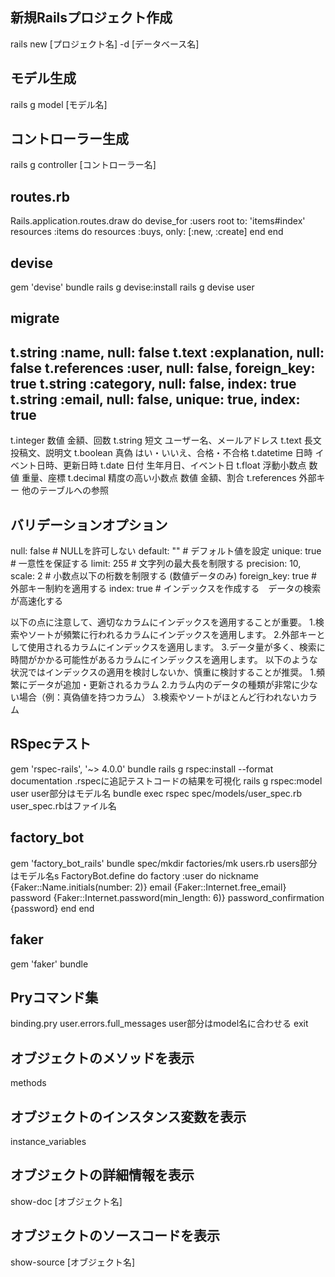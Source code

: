 ## 新規Railsプロジェクト作成
rails new [プロジェクト名] -d [データベース名]
## モデル生成
rails g model [モデル名]
## コントローラー生成
rails g controller [コントローラー名]
## routes.rb
Rails.application.routes.draw do
  devise_for :users
    root to: 'items#index'
    resources :items  do
      resources :buys, only: [:new, :create]
    end
end
## devise
gem 'devise'
bundle
rails g devise:install
rails g devise user
## migrate
t.string     :name,         null: false
t.text       :explanation,  null: false
t.references :user,         null: false, foreign_key: true
t.string     :category,     null: false, index: true
t.string     :email,        null: false, unique: true, index: true
-------------------------------------------------------------------
t.integer   数値     金額、回数
t.string    短文     ユーザー名、メールアドレス
t.text      長文     投稿文、説明文
t.boolean   真偽     はい・いいえ、合格・不合格
t.datetime  日時     イベント日時、更新日時
t.date      日付     生年月日、イベント日
t.float     浮動小数点 数値 重量、座標
t.decimal   精度の高い小数点 数値 金額、割合
t.references 外部キー 他のテーブルへの参照

## バリデーションオプション
null: false               # NULLを許可しない
default: ""               # デフォルト値を設定
unique: true              # 一意性を保証する
limit: 255                # 文字列の最大長を制限する
precision: 10, scale: 2   # 小数点以下の桁数を制限する (数値データのみ)
foreign_key: true           # 外部キー制約を適用する
index: true                 # インデックスを作成する　データの検索が高速化する

以下の点に注意して、適切なカラムにインデックスを適用することが重要。
1.検索やソートが頻繁に行われるカラムにインデックスを適用します。
2.外部キーとして使用されるカラムにインデックスを適用します。
3.データ量が多く、検索に時間がかかる可能性があるカラムにインデックスを適用します。
以下のような状況ではインデックスの適用を検討しないか、慎重に検討することが推奨。
1.頻繁にデータが追加・更新されるカラム
2.カラム内のデータの種類が非常に少ない場合（例：真偽値を持つカラム）
3.検索やソートがほとんど行われないカラム
## RSpecテスト
gem 'rspec-rails', '~> 4.0.0'
bundle
rails g rspec:install
--format documentation .rspecに追記テストコードの結果を可視化
rails g rspec:model user user部分はモデル名
bundle exec rspec spec/models/user_spec.rb user_spec.rbはファイル名
## factory_bot
gem 'factory_bot_rails'
bundle
spec/mkdir factories/mk users.rb users部分はモデル名s
FactoryBot.define do
  factory :user do
    nickname              {Faker::Name.initials(number: 2)}
    email                 {Faker::Internet.free_email}
    password              {Faker::Internet.password(min_length: 6)}
    password_confirmation {password}
  end
end
## faker
gem 'faker'
bundle

## Pryコマンド集
binding.pry
user.errors.full_messages user部分はmodel名に合わせる
exit
## オブジェクトのメソッドを表示
methods
## オブジェクトのインスタンス変数を表示
instance_variables
## オブジェクトの詳細情報を表示
show-doc [オブジェクト名]
## オブジェクトのソースコードを表示
show-source [オブジェクト名]
